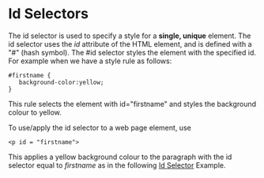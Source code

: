 
# Id Selectors

The id selector is used to specify a style for a **single, unique** element.
The id selector uses the *id* attribute of the HTML element, and is defined with a "#" (hash symbol). The #id selector styles the element with the specified id. For example when we have a style rule as follows:
~~~
#firstname {
   background-color:yellow;
}
~~~

This rule selects the element with id="firstname" and styles the background colour to yellow.

To use/apply the id selector to a web page element, use
~~~
<p id = "firstname">
~~~
This applies a yellow background colour to the paragraph with the id selector equal to *firstname* as in the following 
<a href = "archives/Class Htmls/idexample.htm" target = "_blank">Id Selector</a> Example.</p>

